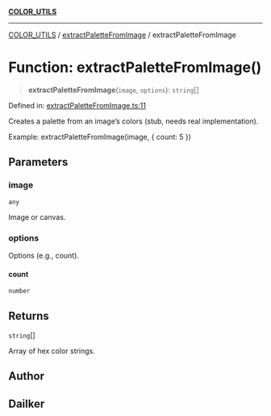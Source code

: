 [**COLOR_UTILS**](../../README.md)

***

[COLOR_UTILS](../../README.md) / [extractPaletteFromImage](../README.md) / extractPaletteFromImage

# Function: extractPaletteFromImage()

> **extractPaletteFromImage**(`image`, `options`): `string`[]

Defined in: [extractPaletteFromImage.ts:11](https://github.com/dailker/everyutil/blob/26e2bb73429918cf0d08899e9efd90b82a42c92e/src/color/extractPaletteFromImage.ts#L11)

Creates a palette from an image’s colors (stub, needs real implementation).

Example: extractPaletteFromImage(image, { count: 5 })

## Parameters

### image

`any`

Image or canvas.

### options

Options (e.g., count).

#### count

`number`

## Returns

`string`[]

Array of hex color strings.

## Author

## Dailker
